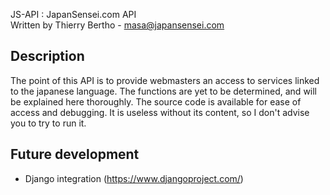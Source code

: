 JS-API : JapanSensei.com API<br />
Written by Thierry Bertho - masa@japansensei.com


Description
-

The point of this API is to provide webmasters an access to services linked to the japanese language. The functions are yet to be determined, and will be explained here thoroughly.
The source code is available for ease of access and debugging. It is useless without its content, so I don't advise you to try to run it.


Future development
-

- Django integration (https://www.djangoproject.com/)